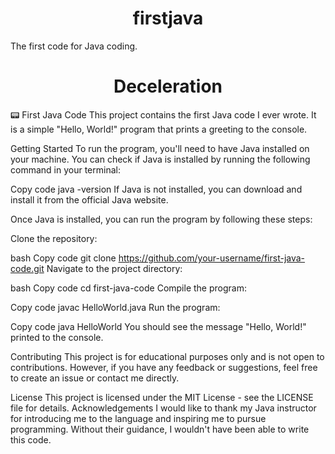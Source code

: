 <h1 align="center">firstjava</h1>
The first code for Java coding.
<br>
<h1 align="center">Deceleration</h1>
📟
First Java Code
This project contains the first Java code I ever wrote. It is a simple "Hello, World!" program that prints a greeting to the console.

Getting Started
To run the program, you'll need to have Java installed on your machine. You can check if Java is installed by running the following command in your terminal:

Copy code
java -version
If Java is not installed, you can download and install it from the official Java website.

Once Java is installed, you can run the program by following these steps:

Clone the repository:

bash
Copy code
git clone https://github.com/your-username/first-java-code.git
Navigate to the project directory:

bash
Copy code
cd first-java-code
Compile the program:

Copy code
javac HelloWorld.java
Run the program:

Copy code
java HelloWorld
You should see the message "Hello, World!" printed to the console.

Contributing
This project is for educational purposes only and is not open to contributions. However, if you have any feedback or suggestions, feel free to create an issue or contact me directly.

License
This project is licensed under the MIT License - see the LICENSE file for details.
Acknowledgements
I would like to thank my Java instructor for introducing me to the language and inspiring me to pursue programming. Without their guidance, I wouldn't have been able to write this code.
